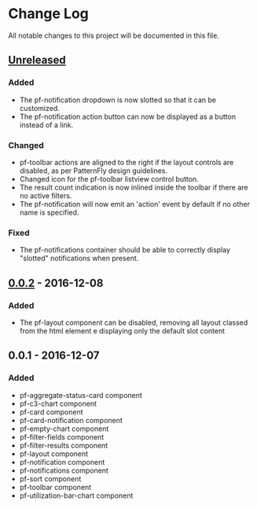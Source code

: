 # Change Log
All notable changes to this project will be documented in this file.

## [Unreleased]
### Added
- The pf-notification dropdown is now slotted so that it can be customized.
- The pf-notification action button can now be displayed as a button instead of a link.

### Changed
- pf-toolbar actions are aligned to the right if the layout controls are
disabled, as per PatternFly design guidelines.
- Changed icon for the pf-toolbar listview control button.
- The result count indication is now inlined inside the toolbar if there are no active filters.
- The pf-notification will now emit an 'action' event by default if no other name is specified.

### Fixed
- The pf-notifications container should be able to correctly display "slotted" notifications when present.

## [0.0.2] - 2016-12-08
### Added
- The pf-layout component can be disabled, removing all layout classed from the html element e displaying only the default slot content

## 0.0.1 - 2016-12-07
### Added
- pf-aggregate-status-card component
- pf-c3-chart component
- pf-card component
- pf-card-notification component
- pf-empty-chart component
- pf-filter-fields component
- pf-filter-results component
- pf-layout component
- pf-notification component
- pf-notifications component
- pf-sort component
- pf-toolbar component
- pf-utilization-bar-chart component

[Unreleased]: https://github.com/mtorromeo/vue-patternfly/compare/v0.0.2...HEAD
[0.0.2]: https://github.com/mtorromeo/vue-patternfly/compare/v0.0.1...v0.0.2
